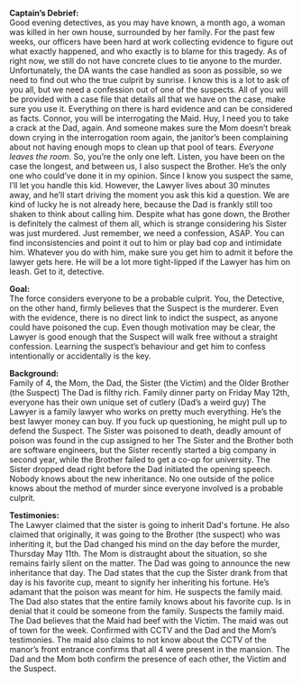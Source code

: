 **Captain’s Debrief:**\
Good evening detectives, as you may have known, a month ago, a woman was killed in her own house, surrounded by her family. For the past few weeks, our officers have been hard at work collecting evidence to figure out what exactly happened, and who exactly is to blame for this tragedy. As of right now, we still do not have concrete clues to tie anyone to the murder. Unfortunately, the DA wants the case handled as soon as possible, so we need to find out who the true culprit by sunrise. I know this is a lot to ask of you all, but we need a confession out of one of the suspects. All of you will be provided with a case file that details all that we have on the case, make sure you use it. Everything on there is hard evidence and can be considered as facts. Connor, you will be interrogating the Maid. Huy, I need you to take a crack at the Dad, again. And someone makes sure the Mom doesn’t break down crying in the interrogation room again, the janitor’s been complaining about not having enough mops to clean up that pool of tears. *Everyone leaves the room*.
So, you’re the only one left. Listen, you have been on the case the longest, and between us, I also suspect the Brother. He’s the only one who could’ve done it in my opinion. Since I know you suspect the same, I’ll let you handle this kid. However, the Lawyer lives about 30 minutes away, and he’ll start driving the moment you ask this kid a question. We are kind of lucky he is not already here, because the Dad is frankly still too shaken to think about calling him. Despite what has gone down, the Brother is definitely the calmest of them all, which is strange considering his Sister was just murdered. Just remember, we need a confession, ASAP. You can find inconsistencies and point it out to him or play bad cop and intimidate him. Whatever you do with him, make sure you get him to admit it before the lawyer gets here. He will be a lot more tight-lipped if the Lawyer has him on leash. Get to it, detective.  

**Goal:**\
The force considers everyone to be a probable culprit. You, the Detective, on the other hand, firmly believes that the Suspect is the murderer.
Even with the evidence, there is no direct link to indict the suspect, as anyone could have poisoned the cup. Even though motivation may be clear, the Lawyer is good enough that the Suspect will walk free without a straight confession.
Learning the suspect’s behaviour and get him to confess intentionally or accidentally is the key.

**Background:**\
Family of 4, the Mom, the Dad, the Sister (the Victim) and the Older Brother (the Suspect)
The Dad is filthy rich.
Family dinner party on Friday May 12th, everyone has their own unique set of cutlery (Dad’s a weird guy)
The Lawyer is a family lawyer who works on pretty much everything. He’s the best lawyer money can buy. If you fuck up questioning, he might pull up to defend the Suspect.
The Sister was poisoned to death, deadly amount of poison was found in the cup assigned to her
The Sister and the Brother both are software engineers, but the Sister recently started a big company in second year, while the Brother failed to get a co-op for university.
The Sister dropped dead right before the Dad initiated the opening speech. Nobody knows about the new inheritance.
No one outside of the police knows about the method of murder since everyone involved is a probable culprit. 

**Testimonies:**\
The Lawyer claimed that the sister is going to inherit Dad's fortune. He also claimed that originally, it was going to the Brother (the suspect) who was inheriting it, but the Dad changed his mind on the day before the murder, Thursday May 11th.
The Mom is distraught about the situation, so she remains fairly silent on the matter. 
The Dad was going to announce the new inheritance that day. The Dad states that the cup the Sister drank from that day is his favorite cup, meant to signify her inheriting his fortune. He’s adamant that the poison was meant for him. He suspects the family maid.
The Dad also states that the entire family knows about his favorite cup.
Is in denial that it could be someone from the family. Suspects the family maid. The Dad believes that the Maid had beef with the Victim.
The maid was out of town for the week. Confirmed with CCTV and the Dad and the Mom’s testimonies. The maid also claims to not know about the 
CCTV of the manor’s front entrance confirms that all 4 were present in the mansion. The Dad and the Mom both confirm the presence of each other, the Victim and the Suspect.
